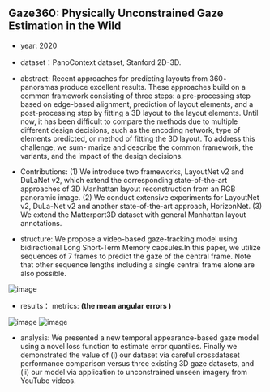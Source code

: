 ## Gaze360: Physically Unconstrained Gaze Estimation in the Wild

- year: 2020

- dataset：PanoContext dataset, Stanford 2D-3D.

- abstract: Recent approaches for predicting layouts from 360◦ panoramas produce excellent results. 
   These approaches build on a common framework consisting of three steps: a pre-processing step based on 
   edge-based alignment, prediction of layout elements, and a post-processing step by fitting a 3D layout to the layout elements. 
   Until now, it has been difficult to compare the methods due to multiple different design decisions, such as the encoding network, type of elements predicted, 
   or method of fitting the 3D layout. To address this challenge, we sum- marize and describe the common framework, 
   the variants, and the impact of the design decisions.


- Contributions:
(1) We introduce two frameworks, LayoutNet v2 and DuLaNet v2, which extend the corresponding state-of-the-art approaches of 3D Manhattan layout reconstruction from an RGB panoramic image.
(2) We conduct extensive experiments for LayoutNet v2, DuLa-Net v2 and another state-of-the-art approach, HorizonNet.
(3) We extend the Matterport3D dataset with general Manhattan layout annotations.

- structure: We propose a video-based gaze-tracking model using bidirectional Long Short-Term Memory capsules.In this paper, we utilize sequences of 7 frames to predict the gaze of the central frame. Note that other sequence lengths including a single central frame alone are also possible.

![image](https://github.com/VLISLAB/360-DL-Survey/blob/main/Images/Gaze360structure.png)


- results：
metrics: **(the mean angular errors )**

![image](https://github.com/VLISLAB/360-DL-Survey/blob/main/Images/Gaze360result.png)
![image](https://github.com/VLISLAB/360-DL-Survey/blob/main/Images/Gaze360result1.png)

- analysis: We presented a new temporal appearance-based gaze model using a novel loss function to estimate error quantiles. Finally we demonstrated the value of (i) our dataset via careful crossdataset performance comparison versus three existing 3D gaze datasets, and (ii) our model via application to unconstrained unseen imagery from YouTube videos.
